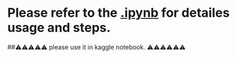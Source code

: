 # Please refer to the [.ipynb](https://github.com/aayushkumar20/Kaggle-datasets-based-models/blob/main/Malicious%20URL%20identifier/malicious_URL_identifier_.ipynb) for detailes usage and steps.

##⚠️⚠️⚠️⚠️⚠️ please use it in kaggle notebook. ⚠️⚠️⚠️⚠️⚠️⚠️
